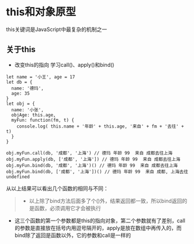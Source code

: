 # this和对象原型

this关键词是JavaScript中最复杂的机制之一

## 关于this

- 改变this的指向 学习call()、apply()和bind()

```
let name = '小王', age = 17
let db = {
  name: '德玛',
  age: 35
}
let obj = {
  name: '小张',
  objAge: this.age,
  myFun: function(fm, t) {
    console.log( this.name + '年龄' + this.age, '来自' + fm + '去往' + t)
  }
}

obj.myFun.call(db, '成都', '上海') // 德玛 年龄 99  来自 成都去往上海
obj.myFun.apply(db, ['成都', '上海']) // 德玛 年龄 99  来自 成都去往上海
obj.myFun.bind(db, '成都', '上海')() // 德玛 年龄 99  来自 成都去往上海
obj.myFun.bind(db, ['成都', '上海'])() // 德玛 年龄 99  来自 成都, 上海去往 undefined
```

从以上结果可以看出几个函数的相同与不同：
> - 以上除了bind方法后面多了个()外，结果返回都一致，所以bind返回的是函数，必须调用它才会被执行
- 这三个函数的第一个参数都是this的指向对象，第二个参数就有了差别，call的参数是直接放在括号内用逗号隔开的，apply是放在数组中再传入的，而bind除了返回是函数以外，它的参数和call是一样的